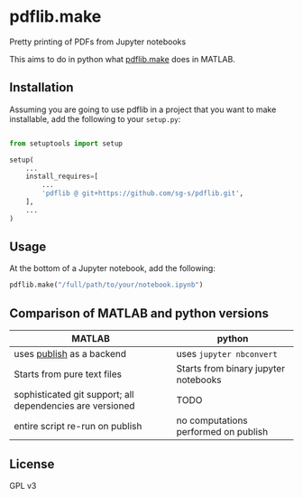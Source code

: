 # pdflib.make

Pretty printing of PDFs from Jupyter notebooks


This aims to do in python what [pdflib.make](https://github.com/sg-s/srinivas.gs_mtools/blob/master/src/%2Bpdflib/make.m) does in MATLAB. 

## Installation

Assuming you are going to use pdflib in a project that you want to make installable, add the following to your `setup.py`:


```python

from setuptools import setup

setup(
    ...
    install_requires=[
   		...
        'pdflib @ git+https://github.com/sg-s/pdflib.git',
    ],
	...
)
```



## Usage

At the bottom of a Jupyter notebook, add the following:

```python
pdflib.make("/full/path/to/your/notebook.ipynb")

```


## Comparison of MATLAB and python versions

| MATLAB | python |
| ------- | ------ |
| uses [publish](https://www.mathworks.com/help/matlab/ref/publish.html) as a backend |  uses `jupyter nbconvert`|
| Starts from pure text files | Starts from binary jupyter notebooks |
| sophisticated git support; all dependencies are versioned | TODO |
| entire script re-run on publish | no computations performed on publish | 


## License

GPL v3